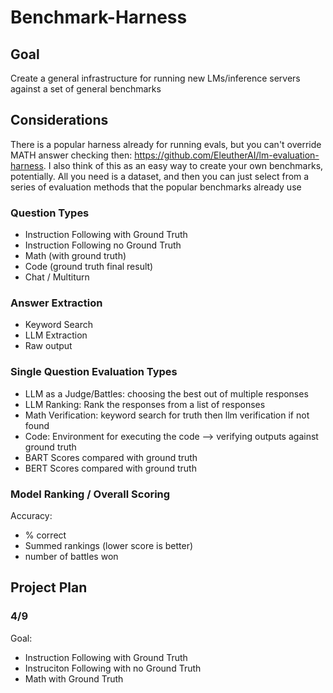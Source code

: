 # Benchmark-Harness

## Goal
Create a general infrastructure for running new LMs/inference servers against a set of general benchmarks

## Considerations
There is a popular harness already for running evals, but you can't override MATH answer checking then: https://github.com/EleutherAI/lm-evaluation-harness. I also think of this as an easy way to create your own benchmarks, potentially. All you need is a dataset, and then you can just select from a series of evaluation methods that the popular benchmarks already use

### Question Types
- Instruction Following with Ground Truth
- Instruction Following no Ground Truth
- Math (with ground truth)
- Code (ground truth final result)
- Chat / Multiturn

### Answer Extraction
- Keyword Search
- LLM Extraction
- Raw output

### Single Question Evaluation Types
- LLM as a Judge/Battles: choosing the best out of multiple responses
- LLM Ranking: Rank the responses from a list of responses
- Math Verification: keyword search for truth then llm verification if not found
- Code: Environment for executing the code --> verifying outputs against ground truth
- BART Scores compared with ground truth
- BERT Scores compared with ground truth

### Model Ranking / Overall Scoring
Accuracy:
- % correct
- Summed rankings (lower score is better)
- number of battles won


## Project Plan
### 4/9
Goal:
- Instruction Following with Ground Truth
- Instruciton Following with no Ground Truth
- Math with Ground Truth


